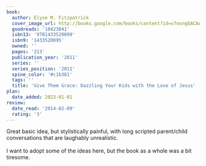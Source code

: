 ```yaml
---
book:
  author: Elyse M. Fitzpatrick
  cover_image_url: http://books.google.com/books/content?id=v7ovngEACAAJ&printsec=frontcover&img=1&zoom=1&source=gbs_api
  goodreads: '10423041'
  isbn13: '9781433520099'
  isbn9: '1433520095'
  owned: ''
  pages: '213'
  publication_year: '2011'
  series: ''
  series_position: '2011'
  spine_color: '#c1b381'
  tags: ''
  title: 'Give Them Grace: Dazzling Your Kids with the Love of Jesus'
plan:
  date_added: 2023-01-01
review:
  date_read: '2014-02-09'
  rating: '3'
---
```


Great basic idea, but stylistically painful, with long scripted parent/child conversations that are laughably unrealistic. <br/><br/>I want to adopt some of the ideas here, but the book as a whole was a bit tiresome.
